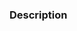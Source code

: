 ### Description

<!-- What is this PR solving? Write a clear description or reference the issues it solves (e.g. `fixes #123`). What other alternatives have you explored? Are there any parts you think require more attention from reviewers? -->

<!----------------------------------------------------------------------
Before creating the pull request, please make sure you do the following:

- Read the Contributing Guidelines at https://github.com/stenin-nikita/bindbox/blob/main/CONTRIBUTING.md.
- Check that there isn't already a PR that solves the problem the same way. If you find a duplicate, please help us reviewing it.
- Update the corresponding documentation if needed.
- Include relevant tests that fail without this PR but pass with it.

Thank you for contributing to BindBox!
----------------------------------------------------------------------->
